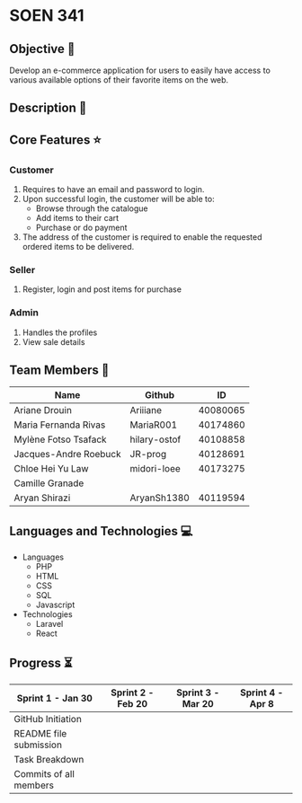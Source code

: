 # SOEN 341


## Objective 🎯
Develop an e-commerce application for users to easily have access to various available options of their favorite items on the web.

## Description 📝

## Core Features ⭐
### Customer
1. Requires to have an email and password to login. 
3. Upon successful login, the customer will be able to:
     - Browse through the catalogue
     - Add items to their cart
     - Purchase or do payment
4. The address of the customer is required to enable the requested ordered items to be delivered.

### Seller
1. Register, login and post items for purchase 

### Admin
1. Handles the profiles
2. View sale details

## Team Members 👥
| Name | Github | ID |
| --- | --- | --- |
| Ariane Drouin | Ariiiane | 40080065 |
| Maria Fernanda Rivas | MariaR001 | 40174860 |
| Mylène Fotso Tsafack | hilary-ostof | 40108858 |
| Jacques-Andre Roebuck | JR-prog | 40128691 |
| Chloe Hei Yu Law | midori-loee | 40173275 |
| Camille Granade | | |
| Aryan Shirazi | AryanSh1380 | 40119594 |
	
## Languages and Technologies 💻
- Languages
  - PHP
  - HTML
  - CSS
  - SQL
  - Javascript
- Technologies 
  - Laravel
  - React

## Progress ⏳
| Sprint 1 - Jan 30 | Sprint 2 - Feb 20 | Sprint 3 - Mar 20 | Sprint 4 - Apr 8 |
| --- | --- | --- | --- |
| GitHub Initiation | | | |
| README file submission | | | |
| Task Breakdown | | | |
| Commits of all members | | | |

